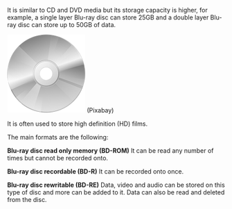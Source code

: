 It is similar to CD and DVD media but its storage capacity is higher, for example, a single layer Blu-ray disc can store 25GB and a double layer Blu-ray disc can store up to 50GB of data.

![](.guides/img/br.png)
(Pixabay)

It is often used to store high definition (HD) films.  


The main formats are the following:

**Blu-ray disc read only memory (BD-ROM)**
It can be read any number of times but cannot be recorded onto.


**Blu-ray disc recordable (BD-R)**
It can be recorded onto once.


**Blu-ray disc rewritable (BD-RE)**
Data, video and audio can be stored on this type of disc and more can be added to it.  Data can also be read and deleted from the disc.  

